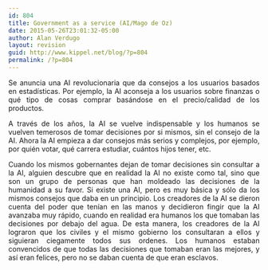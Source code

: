 ```yaml
---
id: 804
title: Government as a service (AI/Mago de Oz)
date: 2015-05-26T23:01:32-05:00
author: Alan Verdugo
layout: revision
guid: http://www.kippel.net/blog/?p=804
permalink: /?p=804
---
```

<p style="text-align: justify;">
  Se anuncia una AI revolucionaria que da consejos a los usuarios basados en estadísticas. Por ejemplo, la AI aconseja a los usuarios sobre finanzas o qué tipo de cosas comprar basándose en el precio/calidad de los productos.
</p>

<p style="text-align: justify;">
  A través de los años, la AI se vuelve indispensable y los humanos se vuelven temerosos de tomar decisiones por si mismos, sin el consejo de la AI. Ahora la AI empieza a dar consejos más serios y complejos, por ejemplo, por quién votar, qué carrera estudiar, cuántos hijos tener, etc.
</p>

<p style="text-align: justify;">
  Cuando los mismos gobernantes dejan de tomar decisiones sin consultar a la AI, alguien descubre que en realidad la AI no existe como tal, sino que son un grupo de personas que han moldeado las decisiones de la humanidad a su favor. Si existe una AI, pero es muy básica y sólo da los mismos consejos que daba en un principio. Los creadores de la AI se dieron cuenta del poder que tenían en las manos y decidieron fingir que la AI avanzaba muy rápido, cuando en realidad era humanos los que tomaban las decisiones por debajo del agua. De esta manera, los creadores de la AI lograron que los civiles y el mismo gobierno los consultaran a ellos y siguieran ciegamente todos sus ordenes. Los humanos estaban convencidos de que todas las decisiones que tomaban eran las mejores, y así eran felices, pero no se daban cuenta de que eran esclavos.
</p>